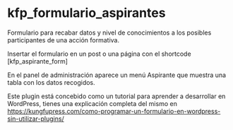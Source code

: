 # kfp_formulario_aspirantes
Formulario para recabar datos y nivel de conocimientos a los posibles participantes de una acción formativa.

Insertar el formulario en un post o una página con el shortcode [kfp_aspirante_form]

En el panel de administración aparece un menú Aspirante que muestra una tabla con los datos recogidos.

Este plugin está concebido como un tutorial para aprender a desarrollar en WordPress, tienes una explicación completa del mismo en https://kungfupress.com/como-programar-un-formulario-en-wordpress-sin-utilizar-plugins/
